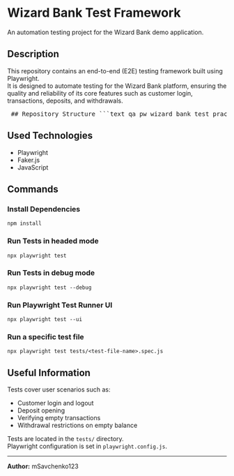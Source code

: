 # Wizard Bank Test Framework

An automation testing project for the Wizard Bank demo application.

## Description

This repository contains an end-to-end (E2E) testing framework built using Playwright.  
It is designed to automate testing for the Wizard Bank platform, ensuring the quality and reliability of its core features such as customer login, transactions, deposits, and withdrawals.

<pre lang="markdown"> ## Repository Structure ```text qa_pw_wizard_bank_test_practice/ ├── tests/ # Test cases for various Wizard Bank features ├── .gitignore # Git ignore rules ├── package.json # Node.js dependencies and scripts ├── package-lock.json # Lockfile for npm dependencies ├── playwright.config.js # Playwright configuration file ├── README.md # Project documentation ``` </pre>

## Used Technologies

- Playwright  
- Faker.js  
- JavaScript

## Commands

### Install Dependencies

`npm install`

### Run Tests in headed mode

`npx playwright test`

### Run Tests in debug mode

`npx playwright test --debug`

### Run Playwright Test Runner UI

`npx playwright test --ui`

### Run a specific test file

`npx playwright test tests/<test-file-name>.spec.js`

## Useful Information

Tests cover user scenarios such as:

- Customer login and logout  
- Deposit opening  
- Verifying empty transactions  
- Withdrawal restrictions on empty balance

Tests are located in the `tests/` directory.  
Playwright configuration is set in `playwright.config.js`.

---

**Author:** mSavchenko123


